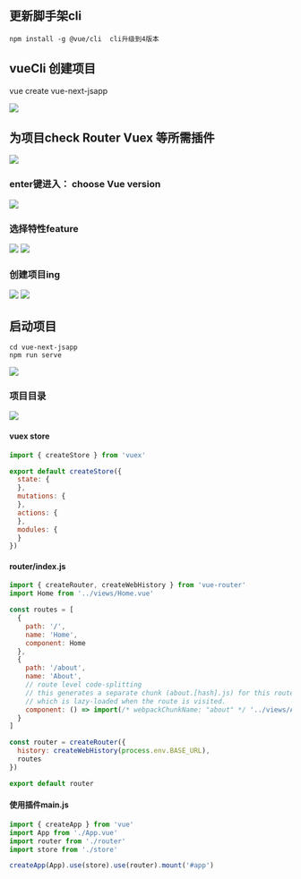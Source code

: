 ## 更新脚手架cli
	npm install -g @vue/cli  cli升级到4版本

## vueCli 创建项目
   vue create vue-next-jsapp
 
![](https://p1-juejin.byteimg.com/tos-cn-i-k3u1fbpfcp/19ceee38231242c995171bcb7feeb909~tplv-k3u1fbpfcp-watermark.image)

## 为项目check Router Vuex 等所需插件
![](https://p1-juejin.byteimg.com/tos-cn-i-k3u1fbpfcp/c3272da0a3664805912e3de058f0041c~tplv-k3u1fbpfcp-watermark.image)
### enter键进入： choose Vue version
![](https://p6-juejin.byteimg.com/tos-cn-i-k3u1fbpfcp/422d7d4fe37d4af998c8f50c83fc51c2~tplv-k3u1fbpfcp-watermark.image)
###  选择特性feature
![](https://p6-juejin.byteimg.com/tos-cn-i-k3u1fbpfcp/bc055ad9651f4db79e5580c8d33f8e99~tplv-k3u1fbpfcp-watermark.image)
![](https://p9-juejin.byteimg.com/tos-cn-i-k3u1fbpfcp/b04b5488cfb94d2ea971e1c384f255cf~tplv-k3u1fbpfcp-watermark.image)
### 创建项目ing
![](https://p9-juejin.byteimg.com/tos-cn-i-k3u1fbpfcp/f973010341214e218c6d1b70f1ce419f~tplv-k3u1fbpfcp-watermark.image)
![](https://p3-juejin.byteimg.com/tos-cn-i-k3u1fbpfcp/906c1c98b9474f068b47ef8f6a39a74b~tplv-k3u1fbpfcp-watermark.image)
## 启动项目
	cd vue-next-jsapp
    npm run serve 
![](https://p9-juejin.byteimg.com/tos-cn-i-k3u1fbpfcp/b1f48fe314684a9390d05684b1068c89~tplv-k3u1fbpfcp-watermark.image)
### 项目目录
![](https://p6-juejin.byteimg.com/tos-cn-i-k3u1fbpfcp/a2f5a0eeba6646cdb5b28f67c216bea6~tplv-k3u1fbpfcp-watermark.image)
####  vuex store
```js
import { createStore } from 'vuex'

export default createStore({
  state: {
  },
  mutations: {
  },
  actions: {
  },
  modules: {
  }
})

```
#### router/index.js
```js
import { createRouter, createWebHistory } from 'vue-router'
import Home from '../views/Home.vue'

const routes = [
  {
    path: '/',
    name: 'Home',
    component: Home
  },
  {
    path: '/about',
    name: 'About',
    // route level code-splitting
    // this generates a separate chunk (about.[hash].js) for this route
    // which is lazy-loaded when the route is visited.
    component: () => import(/* webpackChunkName: "about" */ '../views/About.vue')
  }
]

const router = createRouter({
  history: createWebHistory(process.env.BASE_URL),
  routes
})

export default router

```
#### 使用插件main.js
```js
import { createApp } from 'vue'
import App from './App.vue'
import router from './router'
import store from './store'

createApp(App).use(store).use(router).mount('#app')

```